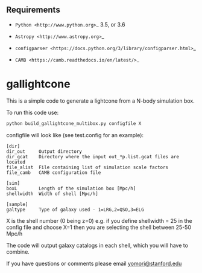 Requirements
------------

* `Python <http://www.python.org>`_ 3.5, or 3.6

* `Astropy <http://www.astropy.org>`_

* `configparser <https://docs.python.org/3/library/configparser.html>`_

* `CAMB <https://camb.readthedocs.io/en/latest/>`_

# gallightcone

This is a simple code to generate a lightcone from a N-body simulation box.

To run this code use:

```python 
python build_gallightcone_multibox.py configfile X
```
configfile will look like (see test.config for an example):
```
[dir]
dir_out     Output directory
dir_gcat    Directory where the input out_*p.list.gcat files are located
file_alist  File containing list of simulation scale factors
file_camb   CAMB configuration file

[sim]
boxL        Length of the simulation box [Mpc/h]
shellwidth  Width of shell [Mpc/h]

[sample]
galtype     Type of galaxy used - 1=LRG,2=QSO,3=ELG 
```

X is the shell number (0 being z=0)
e.g. if you define shellwidth = 25 in the config file and choose X=1 then you are selecting the shell between 25-50 Mpc/h 

The code will output galaxy catalogs in each shell, which you will have to combine.

If you have questions or comments please email yomori@stanford.edu

